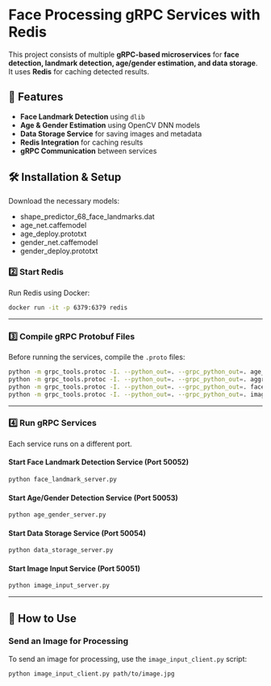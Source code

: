 

# **Face Processing gRPC Services with Redis**
This project consists of multiple **gRPC-based microservices** for **face detection, landmark detection, age/gender estimation, and data storage**. It uses **Redis** for caching detected results.

## **🚀 Features**
- **Face Landmark Detection** using `dlib`
- **Age & Gender Estimation** using OpenCV DNN models
- **Data Storage Service** for saving images and metadata
- **Redis Integration** for caching results
- **gRPC Communication** between services


## **🛠 Installation & Setup**

Download the necessary models:

- shape_predictor_68_face_landmarks.dat
- age_net.caffemodel
- age_deploy.prototxt
- gender_net.caffemodel
- gender_deploy.prototxt


### **2️⃣ Start Redis**
Run Redis using Docker:

```bash
docker run -it -p 6379:6379 redis
```

---

### **3️⃣ Compile gRPC Protobuf Files**
Before running the services, compile the `.proto` files:

```bash
python -m grpc_tools.protoc -I. --python_out=. --grpc_python_out=. age_gender.proto
python -m grpc_tools.protoc -I. --python_out=. --grpc_python_out=. aggregator.proto
python -m grpc_tools.protoc -I. --python_out=. --grpc_python_out=. face_landmark.proto
python -m grpc_tools.protoc -I. --python_out=. --grpc_python_out=. image_input.proto
```

---

### **4️⃣ Run gRPC Services**
Each service runs on a different port.

#### **Start Face Landmark Detection Service (Port 50052)**
```bash
python face_landmark_server.py
```

#### **Start Age/Gender Detection Service (Port 50053)**
```bash
python age_gender_server.py
```

#### **Start Data Storage Service (Port 50054)**
```bash
python data_storage_server.py
```

#### **Start Image Input Service (Port 50051)**
```bash
python image_input_server.py
```

---

## **🔹 How to Use**
### **Send an Image for Processing**
To send an image for processing, use the `image_input_client.py` script:

```bash
python image_input_client.py path/to/image.jpg
```
